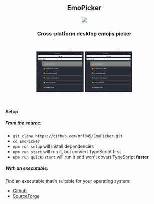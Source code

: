 <h2 align='center'>EmoPicker</h2>
<p align='center'>
    <a href='https://travis-ci.com/mrf345/EmoPicker'>
        <img src='https://travis-ci.com/mrf345/EmoPicker.svg?branch=master'>
    </a>
</p>
<h3 align='center'>Cross-platform desktop emojis picker</h3>

<br />

<p align='center'>
    <img src='docs/screenshot_1.png' alt='select emoji screenshot' width='30%' />
    <img src='docs/screenshot_1.png' alt='settings screenshot' width='30%' />
</p>


<br />

#### Setup
##### From the source:
- `git clone https://github.com/mrf345/EmoPicker.git`
- `cd EmoPicker`
- `npm run setup` will install dependencies
- `npm run start` will run it, but convert TypeScript first
- `npm run quick-start` will run it and won't covert TypeScript **faster**


##### With an executable:
Find an executable that's suitable for your operating system:

- [Github](https://github.com/mrf345/EmoPicker/releases)
- [SourceForge](https://sourceforge.net/EmoPicker)
